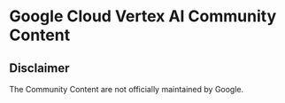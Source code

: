 # Google Cloud Vertex AI Community Content

## Disclaimer
The Community Content are not officially maintained by Google. 